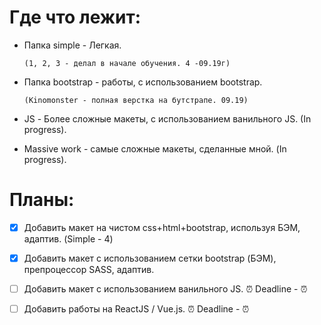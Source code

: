 # Где что лежит:

*  Папка simple - Легкая.

       (1, 2, 3 - делал в начале обучения. 4 -09.19г)

*  Папка bootstrap - работы, с использованием bootstrap.

       (Kinomonster - полная верстка на бутстрапе. 09.19)

*  JS - Более сложные макеты, с использованием ванильного JS. (In progress).

*  Massive work - самые сложные макеты, сделанные мной. (In progress).

# Планы:

- [x] Добавить макет на чистом css+html+bootstrap, используя БЭМ, адаптив. (Simple - 4)
- [x] Добавить макет с использованием сетки bootstrap (БЭМ), препроцессор SASS, адаптив.
- [ ] Добавить макет с использованием ванильного JS. :alarm_clock:  Deadline -  :alarm_clock:
- [ ] Добавить работы на ReactJS / Vue.js. :alarm_clock:  Deadline -  :alarm_clock:

